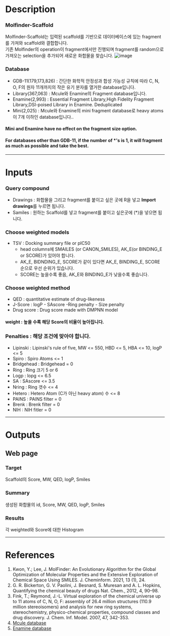 # Description
### Molfinder-Scaffold
Molfinder-Scaffold는 입력된 scaffold를 기반으로 데이터베이스에 있는 fragment를 가져와 scaffold와 결합합니다. \
 기존 Molfinder의 operation이 fragment에서만 진행되며 fragment를 random으로 가져오는 selection을 추가되어 새로운 화합물을 찾습니다.
![image](https://github.com/arontier/ad3-descs/assets/98073046/d504a64b-e38a-4376-ba42-3deb2594de52)

### Database
 - GDB-11(179,173,826) : 간단한 화학적 안정성과 합성 가능성 규칙에 따라 C, N, O, F의 원자 11개까지의 작은 유기 분자를 열거한 database입니다.
 - Library(367,063) : Mcule와 Enamine의 Fragment database입니다.
 - Enamine(2,993) : Essential Fragment Library,High Fidelity Fragment Library,DSI-poised Library in Enamine. Deduplicated
 - Mini(2,025) : Mcule와 Enamine의 mini fragment database로 heavy atoms이 7개 이하인 database입니다..

#### Mini and Enamine have no effect on the fragment size option.
#### For databases other than GDB-11, if the number of *'s is 1, it will fragment as much as possible and take the best.

---
# Inputs
### Query compound
 - Drawings : 화합물을 그리고 fragment를 붙이고 싶은 곳에 R을 넣고 <b>Import drawings</b>를 누르면 됩니다.
 - Samiles : 원하는 Scaffold를 넣고 fragment를 붙이고 싶은곳에 (*)을 넣으면 됩니다.

### Choose weighted models
 - TSV : Docking summary file or pIC50
   - head columns에 SMAILES (or CANON_SMILES), AK_E(or BINDING_E or SCORE)가 있어야 합니다.
   - AK_E, BIDNDING_E, SCORE가 같이 있다면 AK_E, BINDING_E, SCORE 순으로 우선 순위가 있습니다.
   - SCORE는 높을수록 좋음, AK_E와 BINDING_E가 낮을수록 좋습니다.

### Choose weighted method
 - QED : quantitative estimate of drug-likeness
 - J-Score : logP - SAscore -Ring penalty - Size penalty
 - Drug score : Drug score made with DMPNN model

#### weight : 높을 수록 해당 Score의 비율이 높아집니다.

### Penalties : 해당 조건에 맞아야 합니다.
 - Lipinski : Lipinski's rule of five, MW <= 550, HBD <= 5, HBA <= 10, logP <= 5 
 - Spiro : Spiro Atoms <= 1
 - Bridgehead : Bridgehead = 0
 - Ring : Ring 크기 5 or 6
 - Logp : lopg <= 6.5
 - SA : SAscore <= 3.5
 - Nring : Ring 갯수 <= 4
 - Hetero : Hetero Atom (C가 아닌 heavy atom) 수 <= 8
 - PAINS : PAINS filter = 0
 - Brenk : Brenk filter = 0
 - NIH : NIH fitler = 0

---
# Outputs
## Web page
### Target
Scaffold의 Score, MW, QED, logP, Smiles 
### Summary
생성된 화합물의 id, Score, MW, QED, logP, Smiles

### Results
각 weighted와 Score에 대한 Histogram

---
# References
1. Kwon, Y.; Lee, J. MolFinder: An Evolutionary Algorithm for the Global Optimization of Molecular Properties and the Extensive Exploration of Chemical Space Using SMILES. J. Cheminform. 2021, 13 (1), 24.
2. G. R. Bickerton, G. V. Paolini, J. Besnard, S. Muresan and A. L. Hopkins, Quantifying the chemical beauty of drugs Nat. Chem., 2012, 4, 90–98.
3. Fink, T.; Reymond, J.-L. Virtual exploration of the chemical universe up to 11 atoms of C, N, O, F: assembly of 26.4 million structures (110.9 million stereoisomers) and analysis for new ring systems, stereochemistry, physico-chemical properties, compound classes and drug discovery. J. Chem. Inf. Model. 2007, 47, 342-353.
4. [Mcule database](https://mcule.com/database/)
5. [Enamine database](https://enamine.net/compound-libraries/fragment-libraries)

